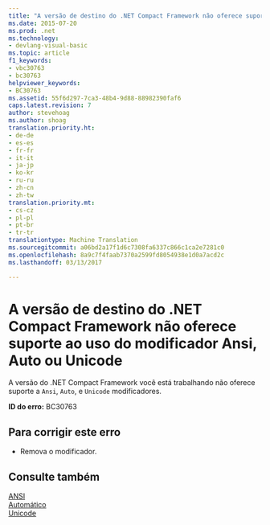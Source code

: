 ```yaml
---
title: "A versão de destino do .NET Compact Framework não oferece suporte ao uso do modificador Ansi, Auto ou Unicode | Documentos do Microsoft"
ms.date: 2015-07-20
ms.prod: .net
ms.technology:
- devlang-visual-basic
ms.topic: article
f1_keywords:
- vbc30763
- bc30763
helpviewer_keywords:
- BC30763
ms.assetid: 55f6d297-7ca3-48b4-9d88-88982390faf6
caps.latest.revision: 7
author: stevehoag
ms.author: shoag
translation.priority.ht:
- de-de
- es-es
- fr-fr
- it-it
- ja-jp
- ko-kr
- ru-ru
- zh-cn
- zh-tw
translation.priority.mt:
- cs-cz
- pl-pl
- pt-br
- tr-tr
translationtype: Machine Translation
ms.sourcegitcommit: a06bd2a17f1d6c7308fa6337c866c1ca2e7281c0
ms.openlocfilehash: 8a9c7f4faab7370a2599fd8054938e1d0a7acd2c
ms.lasthandoff: 03/13/2017

---
```

# <a name="the-targeted-version-of-the-net-compact-framework-does-not-support-using-the-ansi-auto-or-unicode-modifier"></a>A versão de destino do .NET Compact Framework não oferece suporte ao uso do modificador Ansi, Auto ou Unicode
A versão do .NET Compact Framework você está trabalhando não oferece suporte a `Ansi`, `Auto`, e `Unicode` modificadores.  
  
 **ID do erro:** BC30763  
  
## <a name="to-correct-this-error"></a>Para corrigir este erro  
  
-   Remova o modificador.  
  
## <a name="see-also"></a>Consulte também  
 [ANSI](../../visual-basic/language-reference/modifiers/ansi.md)   
 [Automático](../../visual-basic/language-reference/modifiers/auto.md)   
 [Unicode](../../visual-basic/language-reference/modifiers/unicode.md)
